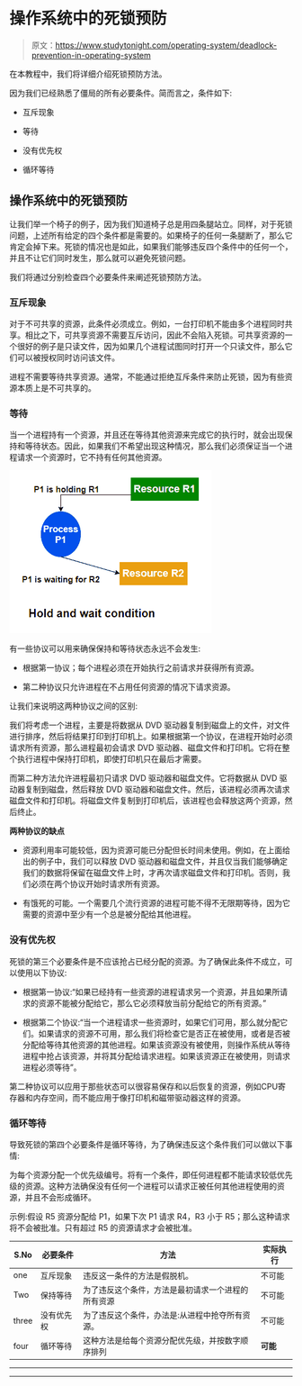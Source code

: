 # 操作系统中的死锁预防

> 原文：<https://www.studytonight.com/operating-system/deadlock-prevention-in-operating-system>

在本教程中，我们将详细介绍死锁预防方法。

因为我们已经熟悉了僵局的所有必要条件。简而言之，条件如下:

*   互斥现象

*   等待

*   没有优先权

*   循环等待

## 操作系统中的死锁预防

让我们举一个椅子的例子，因为我们知道椅子总是用四条腿站立。同样，对于死锁问题，上述所有给定的四个条件都是需要的。如果椅子的任何一条腿断了，那么它肯定会掉下来。死锁的情况也是如此，如果我们能够违反四个条件中的任何一个，并且不让它们同时发生，那么就可以避免死锁问题。

我们将通过分别检查四个必要条件来阐述死锁预防方法。

### 互斥现象

对于不可共享的资源，此条件必须成立。例如，一台打印机不能由多个进程同时共享。相比之下，可共享资源不需要互斥访问，因此不会陷入死锁。可共享资源的一个很好的例子是只读文件，因为如果几个进程试图同时打开一个只读文件，那么它们可以被授权同时访问该文件。

进程不需要等待共享资源。通常，不能通过拒绝互斥条件来防止死锁，因为有些资源本质上是不可共享的。

### 等待

当一个进程持有一个资源，并且还在等待其他资源来完成它的执行时，就会出现保持和等待状态。因此，如果我们不希望出现这种情况，那么我们必须保证当一个进程请求一个资源时，它不持有任何其他资源。

![](img/7f3902b5de67ce8deb2e6bf43f21f424.png)

有一些协议可以用来确保保持和等待状态永远不会发生:

*   根据第一协议；每个进程必须在开始执行之前请求并获得所有资源。

*   第二种协议只允许进程在不占用任何资源的情况下请求资源。

让我们来说明这两种协议之间的区别:

我们将考虑一个进程，主要是将数据从 DVD 驱动器复制到磁盘上的文件，对文件进行排序，然后将结果打印到打印机上。如果根据第一个协议，在进程开始时必须请求所有资源，那么进程最初会请求 DVD 驱动器、磁盘文件和打印机。它将在整个执行进程中保持打印机，即使打印机只在最后才需要。

而第二种方法允许进程最初只请求 DVD 驱动器和磁盘文件。它将数据从 DVD 驱动器复制到磁盘，然后释放 DVD 驱动器和磁盘文件。然后，该进程必须再次请求磁盘文件和打印机。将磁盘文件复制到打印机后，该进程也会释放这两个资源，然后终止。

**两种协议的缺点**

*   资源利用率可能较低，因为资源可能已分配但长时间未使用。例如，在上面给出的例子中，我们可以释放 DVD 驱动器和磁盘文件，并且仅当我们能够确定我们的数据将保留在磁盘文件上时，才再次请求磁盘文件和打印机。否则，我们必须在两个协议开始时请求所有资源。

*   有饿死的可能。一个需要几个流行资源的进程可能不得不无限期等待，因为它需要的资源中至少有一个总是被分配给其他进程。

### 没有优先权

死锁的第三个必要条件是不应该抢占已经分配的资源。为了确保此条件不成立，可以使用以下协议:

*   根据第一协议:“如果已经持有一些资源的进程请求另一个资源，并且如果所请求的资源不能被分配给它，那么它必须释放当前分配给它的所有资源。”

*   根据第二个协议:“当一个进程请求一些资源时，如果它们可用，那么就分配它们。如果请求的资源不可用，那么我们将检查它是否正在被使用，或者是否被分配给等待其他资源的其他进程。如果该资源没有被使用，则操作系统从等待进程中抢占该资源，并将其分配给请求进程。如果该资源正在被使用，则请求进程必须等待”。

第二种协议可以应用于那些状态可以很容易保存和以后恢复的资源，例如CPU寄存器和内存空间，而不能应用于像打印机和磁带驱动器这样的资源。

### 循环等待

导致死锁的第四个必要条件是循环等待，为了确保违反这个条件我们可以做以下事情:

为每个资源分配一个优先级编号。将有一个条件，即任何进程都不能请求较低优先级的资源。这种方法确保没有任何一个进程可以请求正被任何其他进程使用的资源，并且不会形成循环。

示例:假设 R5 资源分配给 P1，如果下次 P1 请求 R4，R3 小于 R5；那么这种请求将不会被批准。只有超过 R5 的资源请求才会被批准。

| S.No | 必要条件 | 方法 | 实际执行 |
| --- | --- | --- | --- |
| one | 互斥现象 | 违反这一条件的方法是假脱机。 | 不可能 |
| Two | 保持等待 | 为了违反这个条件，方法是最初请求一个进程的所有资源 | 不可能 |
| three | 没有优先权 | 为了违反这个条件，办法是:从进程中抢夺所有资源。 | 不可能 |
| four | 循环等待 | 这种方法是给每个资源分配优先级，并按数字顺序排列 | **可能** |



* * *

* * *